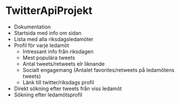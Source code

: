 # TwitterApiProjekt

* Dokumentation
* Startsida med info om sidan
* Lista med alla riksdagsledamöter
* Profil för varje ledamöt
  - Intressant info från riksdagen
  - Mest populära tweets
  - Antal tweets/retweets elr liknande
  - Socialt engagemang (Antalet favorites/retweets på ledamötens tweets)
  - Länk till twitter/riksdags profil
* Direkt sökning efter tweets från viss ledamöt
* Sökning efter ledamötsprofil
